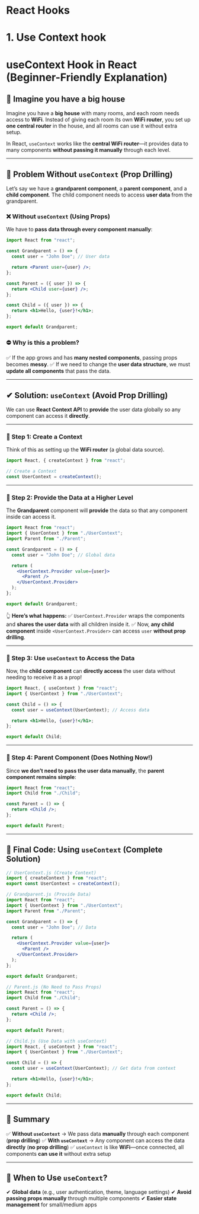 # React Hooks
# 1. Use Context hook
# useContext Hook in React (Beginner-Friendly Explanation)

## 🏡 Imagine you have a big house

Imagine you have a **big house** with many rooms, and each room needs access to **WiFi**. Instead of giving each room its own **WiFi router**, you set up **one central router** in the house, and all rooms can use it without extra setup.

In React, `useContext` works like the **central WiFi router**—it provides data to many components **without passing it manually** through each level.

---

## 📌 Problem Without `useContext` (Prop Drilling)

Let’s say we have a **grandparent component**, a **parent component**, and a **child component**. The child component needs to access **user data** from the grandparent.

### ❌ Without `useContext` (Using Props)

We have to **pass data through every component manually**:

```jsx
import React from "react";

const Grandparent = () => {
  const user = "John Doe"; // User data

  return <Parent user={user} />;
};

const Parent = ({ user }) => {
  return <Child user={user} />;
};

const Child = ({ user }) => {
  return <h1>Hello, {user}!</h1>;
};

export default Grandparent;
```

### ⛔ Why is this a problem?

✅ If the app grows and has **many nested components**, passing props becomes **messy**.
✅ If we need to change the **user data structure**, we must **update all components** that pass the data.

---

## ✔ Solution: `useContext` (Avoid Prop Drilling)

We can use **React Context API** to **provide** the user data globally so any component can access it **directly**.

---

### 🔹 Step 1: Create a Context

Think of this as setting up the **WiFi router** (a global data source).

```jsx
import React, { createContext } from "react";

// Create a Context
const UserContext = createContext();
```

---

### 🔹 Step 2: Provide the Data at a Higher Level

The **Grandparent** component will **provide** the data so that any component inside can access it.

```jsx
import React from "react";
import { UserContext } from "./UserContext";
import Parent from "./Parent";

const Grandparent = () => {
  const user = "John Doe"; // Global data

  return (
    <UserContext.Provider value={user}>
      <Parent />
    </UserContext.Provider>
  );
};

export default Grandparent;
```

👆 **Here’s what happens:**
✅ `UserContext.Provider` wraps the components and **shares the user data** with all children inside it.
✅ Now, **any child component** inside `<UserContext.Provider>` can access `user` **without prop drilling**.

---

### 🔹 Step 3: Use `useContext` to Access the Data

Now, the **child component** can **directly access** the user data without needing to receive it as a prop!

```jsx
import React, { useContext } from "react";
import { UserContext } from "./UserContext";

const Child = () => {
  const user = useContext(UserContext); // Access data

  return <h1>Hello, {user}!</h1>;
};

export default Child;
```

---

### 🔹 Step 4: Parent Component (Does Nothing Now!)

Since **we don’t need to pass the user data manually**, the **parent component remains simple**:

```jsx
import React from "react";
import Child from "./Child";

const Parent = () => {
  return <Child />;
};

export default Parent;
```

---

## 🎯 Final Code: Using `useContext` (Complete Solution)

```jsx
// UserContext.js (Create Context)
import { createContext } from "react";
export const UserContext = createContext();

// Grandparent.js (Provide Data)
import React from "react";
import { UserContext } from "./UserContext";
import Parent from "./Parent";

const Grandparent = () => {
  const user = "John Doe"; // Data

  return (
    <UserContext.Provider value={user}>
      <Parent />
    </UserContext.Provider>
  );
};

export default Grandparent;

// Parent.js (No Need to Pass Props)
import React from "react";
import Child from "./Child";

const Parent = () => {
  return <Child />;
};

export default Parent;

// Child.js (Use Data with useContext)
import React, { useContext } from "react";
import { UserContext } from "./UserContext";

const Child = () => {
  const user = useContext(UserContext); // Get data from context

  return <h1>Hello, {user}!</h1>;
};

export default Child;
```

---

## 📌 Summary

✅ **Without `useContext`** → We pass data **manually** through each component (**prop drilling**)
✅ **With `useContext`** → Any component can access the data **directly** (**no prop drilling**)
✅ `useContext` is like **WiFi**—once connected, all components **can use it** without extra setup

---

## 🎯 When to Use `useContext`?

✔ **Global data** (e.g., user authentication, theme, language settings)
✔ **Avoid passing props manually** through multiple components
✔ **Easier state management** for small/medium apps

